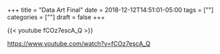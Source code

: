 +++
title = "Data Art Final"
date = 2018-12-12T14:51:01-05:00
tags = [""]
categories = [""]
draft = false
+++

{{< youtube fCOz7escA_Q >}}
<br>

https://www.youtube.com/watch?v=fCOz7escA_Q